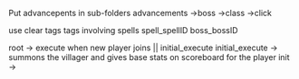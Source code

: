 Put advancepents in sub-folders
advancements
    ->boss
    ->class
    ->click

use clear tags
tags involving spells
spell_spellID
boss_bossID


root -> execute when new player joins || initial_execute
initial_execute -> summons the villager and gives base stats on scoreboard for the player
init -> 

